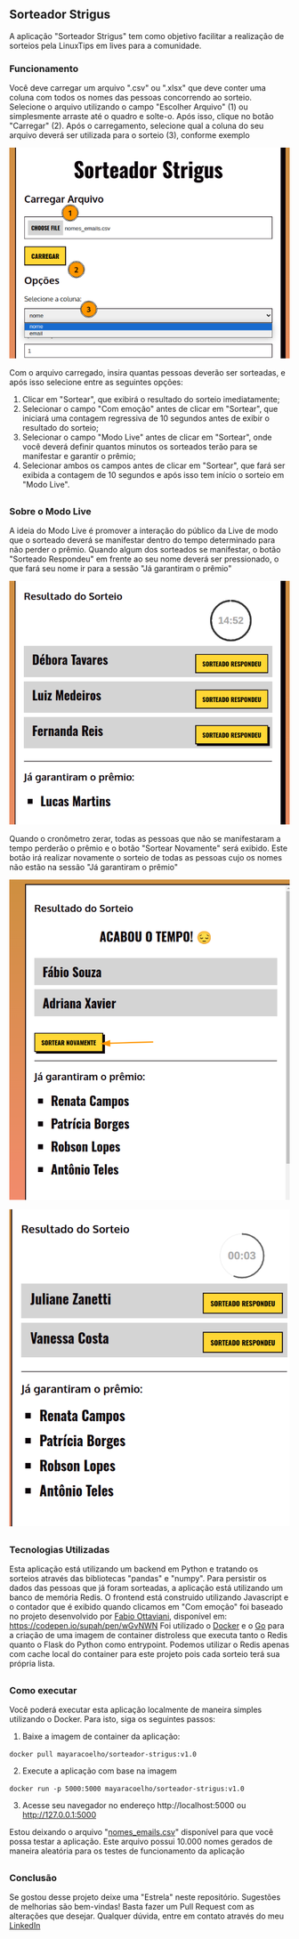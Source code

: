 ## Sorteador Strigus

A aplicação "Sorteador Strigus" tem como objetivo facilitar a realização de sorteios pela LinuxTips em lives para a comunidade.

### Funcionamento
Você deve carregar um arquivo ".csv" ou ".xlsx" que deve conter uma coluna com todos os nomes das pessoas concorrendo ao sorteio. Selecione o arquivo utilizando o campo "Escolher Arquivo" (1) ou simplesmente arraste até o quadro e solte-o. Após isso, clique no botão "Carregar" (2).
Após o carregamento, selecione qual a coluna do seu arquivo deverá ser utilizada para o sorteio (3), conforme exemplo

![steps-run](./docs/images/steps.png)

Com o arquivo carregado, insira quantas pessoas deverão ser sorteadas, e após isso selecione entre as seguintes opções:

 1. Clicar em "Sortear", que exibirá o resultado do sorteio imediatamente;
 2. Selecionar o campo "Com emoção" antes de clicar em "Sortear", que iniciará uma contagem regressiva de 10 segundos antes de exibir o resultado do sorteio;
 3. Selecionar o campo "Modo Live" antes de clicar em "Sortear", onde você deverá definir quantos minutos os sorteados terão para se manifestar e garantir o prêmio;
 4. Selecionar ambos os campos antes de clicar em "Sortear", que fará ser exibida a contagem de 10 segundos e após isso tem início o sorteio em "Modo Live".
##
### Sobre o Modo Live
A ideia do Modo Live é promover a interação do público da Live de modo que o sorteado deverá se manifestar dentro do tempo determinado para não perder o prêmio. Quando algum dos sorteados se manifestar, o botão "Sorteado Respondeu" em frente ao seu nome deverá ser pressionado, o que fará seu nome ir para a sessão "Já garantiram o prêmio"

![sorteado-respondeu](./docs/images/sorteadoRespondeu.png)

Quando o cronômetro zerar, todas as pessoas que não se manifestaram a tempo perderão o prêmio e o botão "Sortear Novamente" será exibido. Este botão irá realizar novamente o sorteio de todas as pessoas cujo os nomes não estão na sessão "Já garantiram o prêmio"

![sortearNovamente](./docs/images/botaoSortearAgain.png)

![sorteioRestart](./docs/images/sorteioRestart.png)
##
### Tecnologias Utilizadas
Esta aplicação está utilizando um backend em Python e tratando os sorteios através das bibliotecas "pandas" e "numpy". Para persistir os dados das pessoas que já foram sorteadas, a aplicação está utilizando um banco de memória Redis. 
O frontend está construido utilizando Javascript e o contador que é exibido quando clicamos em "Com emoção" foi baseado no projeto desenvolvido por [Fabio Ottaviani](https://codepen.io/supah), disponível em: https://codepen.io/supah/pen/wGvNWN
Foi utilizado o [Docker](./app/Dockerfile) e o [Go](./app/go-bin-exec/main.go) para a criação de uma imagem de container distroless que executa tanto o Redis quanto o Flask do Python como entrypoint. Podemos utilizar o Redis apenas com cache local do container para este projeto pois cada sorteio terá sua própria lista.
##
### Como executar
Você poderá executar esta aplicação localmente de maneira simples utilizando o Docker. Para isto, siga os seguintes passos:

1. Baixe a imagem de container da aplicação:

``` docker pull mayaracoelho/sorteador-strigus:v1.0 ```

2. Execute a aplicação com base na imagem

``` docker run -p 5000:5000 mayaracoelho/sorteador-strigus:v1.0 ```

3. Acesse seu navegador no endereço http://localhost:5000 ou http://127.0.0.1:5000

Estou deixando o arquivo "[nomes_emails.csv](nomes_emails.csv)" disponível para que você possa testar a aplicação. Este arquivo possui 10.000 nomes gerados de maneira aleatória para os testes de funcionamento da aplicação
##
### Conclusão
Se gostou desse projeto deixe uma "Estrela" neste repositório. Sugestões de melhorias são bem-vindas! Basta fazer um Pull Request com as alterações que desejar.
Qualquer dúvida, entre em contato através do meu [LinkedIn](https://www.linkedin.com/in/mayarabcoelho/)
